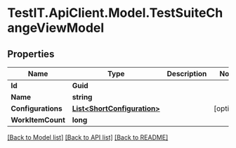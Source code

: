 # TestIT.ApiClient.Model.TestSuiteChangeViewModel

## Properties

Name | Type | Description | Notes
------------ | ------------- | ------------- | -------------
**Id** | **Guid** |  | 
**Name** | **string** |  | 
**Configurations** | [**List&lt;ShortConfiguration&gt;**](ShortConfiguration.md) |  | [optional] 
**WorkItemCount** | **long** |  | 

[[Back to Model list]](../README.md#documentation-for-models) [[Back to API list]](../README.md#documentation-for-api-endpoints) [[Back to README]](../README.md)

